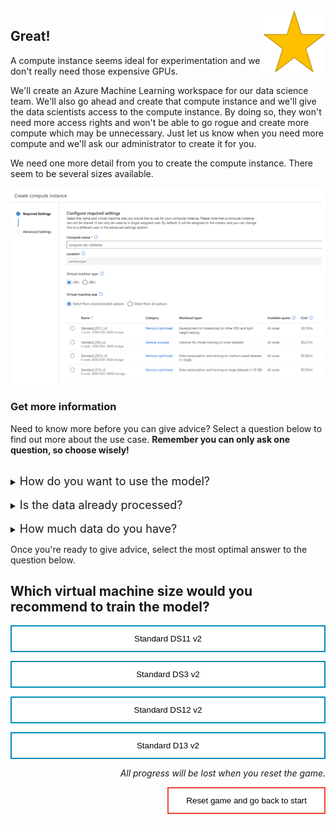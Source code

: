 <style>
.button  {
  border: none;
  color: black;
  width: 100%;
  padding: 12px 28px;
  background-color: white;
  border: 2px solid #008CBA;
  transition-duration: 0.4s;
}
.button:hover  {
  background-color: #008CBA;
  color: white; 
  border: 2px solid #008CBA;
}
.resetbutton  {
  border: none;
  color: black;
  float: right;
  padding: 12px 28px;
  background-color: white;
  border: 2px solid #f44336;
  transition-duration: 0.4s;
}
.resetbutton:hover  {
  background-color: #f44336;
  color: white; 
  border: 2px solid #f44336;
}
</style>

<img style="float: right;width:100px;" src="../media/star.png">

## Great!

A compute instance seems ideal for experimentation and we don't really need those expensive GPUs. 

We'll create an Azure Machine Learning workspace for our data science team. We'll also go ahead and create that compute instance and we'll give the data scientists access to the compute instance. By doing so, they won't need more access rights and won't be able to go rogue and create more compute which may be unnecessary. Just let us know when you need more compute and we'll ask our administrator to create it for you.

We need one more detail from you to create the compute instance. There seem to be several sizes available. 

![Screenshot of compute size options during configuration.](../media/compute-size.png)

### Get more information
Need to know more before you can give advice? Select a question below to find out more about the use case. **Remember you can only ask one question, so choose wisely!**


<br>
<details>
<summary><font size="+1">How do you want to use the model?</font></summary>
We're thinking of integrating the model with an application which will be used by health care practitioners. The user will be able to enter a patient's medical information and find out almost instantly whether the patient is likely to have diabetes yes or no.
</details>

<br>
<details>
<summary><font size="+1">Is the data already processed?</font></summary>
The data you'll get for initial model development is anonymized and a small sample of the actual data we'll use to train the model we want to integrate with our solution. The data you'll get is already cleaned and contains no missing data. We have a data transformation pipeline in Azure Synapse Analytics set up which already processes the data.
</details>

<br>
<details>
<summary><font size="+1">How much data do you have?</font></summary>
We'll initially test the idea with a small anonymized dataset of 10000 rows. The medical data we work with is privacy-sensitive so initial development should happen on the small dataset instead of the actual production dataset which the data scientists should not get access to.
</details>

Once you're ready to give advice, select the most optimal answer to the question below.

## Which virtual machine size would you recommend to train the model?

<button class="button" onclick="window.location.href='06A';">Standard DS11 v2</button>

<button class="button" onclick="window.location.href='06B';">Standard DS3 v2</button>

<button class="button" onclick="window.location.href='06B';">Standard DS12 v2</button>

<button class="button" onclick="window.location.href='06B';">Standard D13 v2</button>

<p style="text-align:right;"><i>All progress will be lost when you reset the game.</i></p>

<button class="resetbutton" onclick="window.location.href='../start-01-training';">Reset game and go back to start</button>

<script>
    //Get all details elements
    const questions = document.querySelectorAll('details');

    //add event listener
    questions.forEach(det => {
        det.addEventListener('toggle', toggleOpenOneOnly)
    })

// toggle state of details elements
    function toggleOpenOneOnly(e) {
        questions.forEach(det => {
            if (det != this) {
                let splitText = det.innerHTML.split("</summary>");
                det.innerHTML = splitText[0] + "</summary>\nYou already asked one question.\n";
            }
            
            det.removeEventListener('toggle', toggleOpenOneOnly)
        });
    }
</script>
